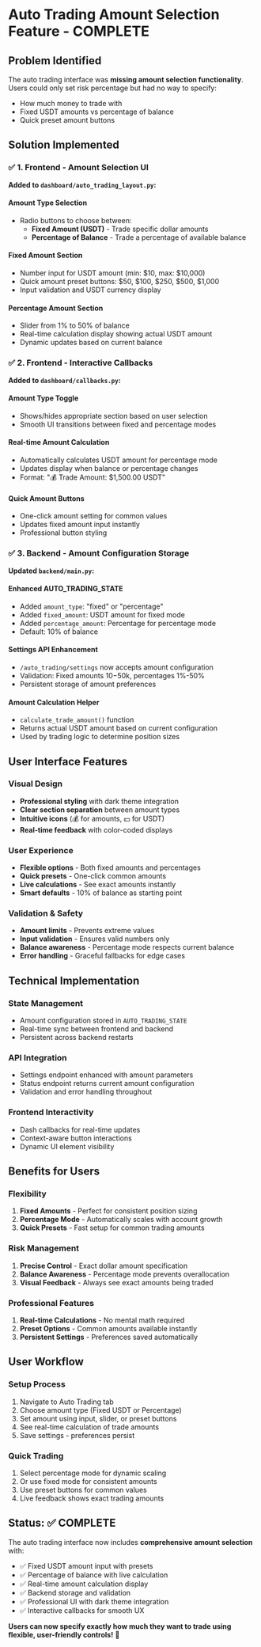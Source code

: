 # Auto Trading Amount Selection Feature - COMPLETE

## Problem Identified
The auto trading interface was **missing amount selection functionality**. Users could only set risk percentage but had no way to specify:
- How much money to trade with
- Fixed USDT amounts vs percentage of balance
- Quick preset amount buttons

## Solution Implemented

### ✅ 1. Frontend - Amount Selection UI
**Added to `dashboard/auto_trading_layout.py`:**

#### **Amount Type Selection**
- Radio buttons to choose between:
  - **Fixed Amount (USDT)** - Trade specific dollar amounts
  - **Percentage of Balance** - Trade a percentage of available balance

#### **Fixed Amount Section**
- Number input for USDT amount (min: $10, max: $10,000)
- Quick amount preset buttons: $50, $100, $250, $500, $1,000
- Input validation and USDT currency display

#### **Percentage Amount Section**
- Slider from 1% to 50% of balance
- Real-time calculation display showing actual USDT amount
- Dynamic updates based on current balance

### ✅ 2. Frontend - Interactive Callbacks
**Added to `dashboard/callbacks.py`:**

#### **Amount Type Toggle**
- Shows/hides appropriate section based on user selection
- Smooth UI transitions between fixed and percentage modes

#### **Real-time Amount Calculation**
- Automatically calculates USDT amount for percentage mode
- Updates display when balance or percentage changes
- Format: "💰 Trade Amount: $1,500.00 USDT"

#### **Quick Amount Buttons**
- One-click amount setting for common values
- Updates fixed amount input instantly
- Professional button styling

### ✅ 3. Backend - Amount Configuration Storage
**Updated `backend/main.py`:**

#### **Enhanced AUTO_TRADING_STATE**
- Added `amount_type`: "fixed" or "percentage"
- Added `fixed_amount`: USDT amount for fixed mode
- Added `percentage_amount`: Percentage for percentage mode
- Default: 10% of balance

#### **Settings API Enhancement**
- `/auto_trading/settings` now accepts amount configuration
- Validation: Fixed amounts $10-$50k, percentages 1%-50%
- Persistent storage of amount preferences

#### **Amount Calculation Helper**
- `calculate_trade_amount()` function
- Returns actual USDT amount based on current configuration
- Used by trading logic to determine position sizes

## User Interface Features

### **Visual Design**
- **Professional styling** with dark theme integration
- **Clear section separation** between amount types
- **Intuitive icons** (💰 for amounts, 💵 for USDT)
- **Real-time feedback** with color-coded displays

### **User Experience**
- **Flexible options** - Both fixed amounts and percentages
- **Quick presets** - One-click common amounts
- **Live calculations** - See exact amounts instantly
- **Smart defaults** - 10% of balance as starting point

### **Validation & Safety**
- **Amount limits** - Prevents extreme values
- **Input validation** - Ensures valid numbers only
- **Balance awareness** - Percentage mode respects current balance
- **Error handling** - Graceful fallbacks for edge cases

## Technical Implementation

### **State Management**
- Amount configuration stored in `AUTO_TRADING_STATE`
- Real-time sync between frontend and backend
- Persistent across backend restarts

### **API Integration**
- Settings endpoint enhanced with amount parameters
- Status endpoint returns current amount configuration
- Validation and error handling throughout

### **Frontend Interactivity**
- Dash callbacks for real-time updates
- Context-aware button interactions
- Dynamic UI element visibility

## Benefits for Users

### **Flexibility**
1. **Fixed Amounts** - Perfect for consistent position sizing
2. **Percentage Mode** - Automatically scales with account growth
3. **Quick Presets** - Fast setup for common trading amounts

### **Risk Management**
1. **Precise Control** - Exact dollar amount specification
2. **Balance Awareness** - Percentage mode prevents overallocation
3. **Visual Feedback** - Always see exact amounts being traded

### **Professional Features**
1. **Real-time Calculations** - No mental math required
2. **Preset Options** - Common amounts available instantly
3. **Persistent Settings** - Preferences saved automatically

## User Workflow

### **Setup Process**
1. Navigate to Auto Trading tab
2. Choose amount type (Fixed USDT or Percentage)
3. Set amount using input, slider, or preset buttons
4. See real-time calculation of trade amounts
5. Save settings - preferences persist

### **Quick Trading**
1. Select percentage mode for dynamic scaling
2. Or use fixed mode for consistent amounts
3. Use preset buttons for common values
4. Live feedback shows exact trading amounts

## Status: ✅ COMPLETE

The auto trading interface now includes **comprehensive amount selection** with:
- ✅ Fixed USDT amount input with presets
- ✅ Percentage of balance with live calculation
- ✅ Real-time amount calculation display
- ✅ Backend storage and validation
- ✅ Professional UI with dark theme integration
- ✅ Interactive callbacks for smooth UX

**Users can now specify exactly how much they want to trade using flexible, user-friendly controls!** 🎉
